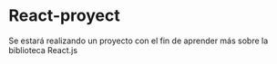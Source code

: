 # React-proyect
Se estará realizando un proyecto con el fin de aprender más sobre la biblioteca React.js
